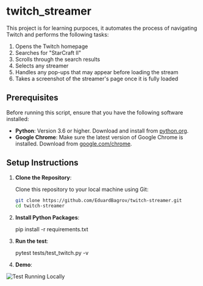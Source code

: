 # twitch_streamer

This project is for learning purpoces, it automates the process of navigating Twitch and performs the following tasks:

1. Opens the Twitch homepage
2. Searches for "StarCraft II"
3. Scrolls through the search results
4. Selects any streamer
5. Handles any pop-ups that may appear before loading the stream
6. Takes a screenshot of the streamer's page once it is fully loaded

## Prerequisites

Before running this script, ensure that you have the following software installed:

- **Python**: Version 3.6 or higher. Download and install from [python.org](https://www.python.org/downloads/).
- **Google Chrome**: Make sure the latest version of Google Chrome is installed. Download from [google.com/chrome](https://www.google.com/chrome/).


## Setup Instructions

1. **Clone the Repository**:
   
   Clone this repository to your local machine using Git:

   ```bash
   git clone https://github.com/EduardBagrov/twitch-streamer.git
   cd twitch-streamer

2. **Install Python Packages**:

    pip install -r requirements.txt


3. **Run the test**:
   
    pytest tests/test_twitch.py -v


4. **Demo**:
   
![Test Running Locally](assets/test_twitch.gif)


    

